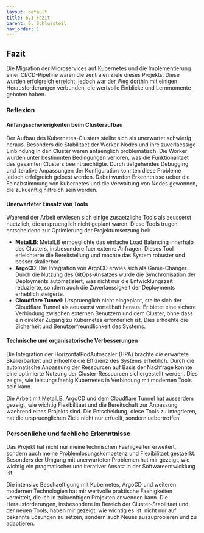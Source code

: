 ```yaml
---
layout: default
title: 6.1 Fazit
parent: 6. Schlussteil
nav_order: 1
---
```

## Fazit

Die Migration der Microservices auf Kubernetes und die Implementierung einer CI/CD-Pipeline waren die zentralen Ziele dieses Projekts. Diese wurden erfolgreich erreicht, jedoch war der Weg dorthin mit einigen Herausforderungen verbunden, die wertvolle Einblicke und Lernmomente geboten haben.

### Reflexion

#### Anfangsschwierigkeiten beim Clusteraufbau
Der Aufbau des Kubernetes-Clusters stellte sich als unerwartet schwierig heraus. Besonders die Stabilitaet der Worker-Nodes und ihre zuverlaessige Einbindung in den Cluster waren anfaenglich problematisch. Die Worker wurden unter bestimmten Bedingungen verloren, was die Funktionalitaet des gesamten Clusters beeintraechtigte. Durch tiefgehendes Debugging und iterative Anpassungen der Konfiguration konnten diese Probleme jedoch erfolgreich geloest werden. Dabei wurden Erkenntnisse ueber die Feinabstimmung von Kubernetes und die Verwaltung von Nodes gewonnen, die zukuenftig hilfreich sein werden.

#### Unerwarteter Einsatz von Tools
Waerend der Arbeit erwiesen sich einige zusaetzliche Tools als aeusserst nuetzlich, die urspruenglich nicht geplant waren. Diese Tools trugen entscheidend zur Optimierung der Projektumsetzung bei:

- **MetalLB**: MetalLB ermoeglichte das einfache Load Balancing innerhalb des Clusters, insbesondere fuer externe Anfragen. Dieses Tool erleichterte die Bereitstellung und machte das System robuster und besser skalierbar.
- **ArgoCD**: Die Integration von ArgoCD erwies sich als Game-Changer. Durch die Nutzung des GitOps-Ansatzes wurde die Synchronisation der Deployments automatisiert, was nicht nur die Entwicklungszeit reduzierte, sondern auch die Zuverlaessigkeit der Deployments erheblich steigerte.
- **Cloudflare Tunnel**: Urspruenglich nicht eingeplant, stellte sich der Cloudflare Tunnel als aeusserst vorteilhaft heraus. Er bietet eine sichere Verbindung zwischen externen Benutzern und dem Cluster, ohne dass ein direkter Zugang zu Kubernetes erforderlich ist. Dies erhoehte die Sicherheit und Benutzerfreundlichkeit des Systems.

#### Technische und organisatorische Verbesserungen
Die Integration der HorizontalPodAutoscaler (HPA) brachte die erwartete Skalierbarkeit und erhoehte die Effizienz des Systems erheblich. Durch die automatische Anpassung der Ressourcen auf Basis der Nachfrage konnte eine optimierte Nutzung der Cluster-Ressourcen sichergestellt werden. Dies zeigte, wie leistungsfaehig Kubernetes in Verbindung mit modernen Tools sein kann. 

Die Arbeit mit MetalLB, ArgoCD und dem Cloudflare Tunnel hat ausserdem gezeigt, wie wichtig Flexibilitaet und die Bereitschaft zur Anpassung waehrend eines Projekts sind. Die Entscheidung, diese Tools zu integrieren, hat die urspruenglichen Ziele nicht nur erfuellt, sondern uebertroffen.

### Persoenliche und fachliche Erkenntnisse
Das Projekt hat nicht nur meine technischen Faehigkeiten erweitert, sondern auch meine Problemlosungskompetenz und Flexibilitaet gestaerkt. Besonders der Umgang mit unerwarteten Problemen hat mir gezeigt, wie wichtig ein pragmatischer und iterativer Ansatz in der Softwareentwicklung ist. 

Die intensive Beschaeftigung mit Kubernetes, ArgoCD und weiteren modernen Technologien hat mir wertvolle praktische Faehigkeiten vermittelt, die ich in zukuenftigen Projekten anwenden kann. Die Herausforderungen, insbesondere im Bereich der Cluster-Stabilitaet und der neuen Tools, haben mir gezeigt, wie wichtig es ist, nicht nur auf bekannte Lösungen zu setzen, sondern auch Neues auszuprobieren und zu adaptieren. 


